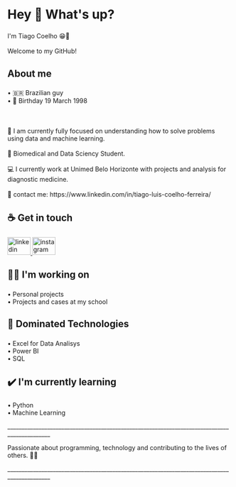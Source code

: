 <h1 align="left">Hey 👋 What's up?</h1>

###

<p align="left">I'm Tiago Coelho 😁👋<br><br>Welcome to my GitHub!</p>

###

<h2 align="left">About me</h2>

###

<p align="left">• 🇧🇷 Brazilian guy<br>• 👶 Birthday 19 March 1998<br><br><br><br>👊 I am currently fully focused on understanding how to solve problems using data and machine learning.<br><br>💼 Biomedical and Data Sciency Student.<br><br>💻 I currently work at Unimed Belo Horizonte with projects and analysis for diagnostic medicine.<br><br>🔗 contact me: https://www.linkedin.com/in/tiago-luis-coelho-ferreira/</p>

###

<h2 align="left">☕ Get in touch</h2>

###

<div align="left">
  <a href="https://www.linkedin.com/in/tiago-luis-coelho-ferreira/" target="_blank">
    <img src="https://raw.githubusercontent.com/maurodesouza/profile-readme-generator/master/src/assets/icons/social/linkedin/default.svg" width="52" height="40" alt="linkedin logo"  />
  </a>
  <a href="https://www.instagram.com/_coelhotiago/" target="_blank">
    <img src="https://raw.githubusercontent.com/maurodesouza/profile-readme-generator/master/src/assets/icons/social/instagram/default.svg" width="52" height="40" alt="instagram logo"  />
  </a>
</div>

###

<h2 align="left">👨‍💻 I'm working on</h2>

###

<p align="left">• Personal projects<br>• Projects and cases at my school</p>

###

<h2 align="left">📁 Dominated Technologies</h2>

###

<p align="left">• Excel for Data Analisys<br>• Power BI<br>• SQL</p>

###

<h2 align="left">✔️ I'm currently learning</h2>

###

<p align="left">• Python<br>• Machine Learning</p>

<p align="left">_____________________________________________________________________________________________</p>
<p align="left">Passionate about programming, technology and contributing to the lives of others. 👨‍💻</p>
<p align="left">_____________________________________________________________________________________________</p>

